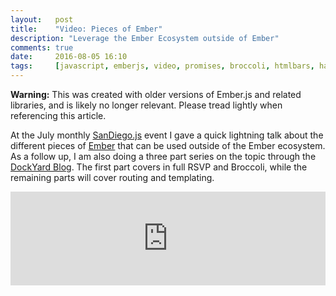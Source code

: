 ```yaml
---
layout:   post
title:    "Video: Pieces of Ember"
description: "Leverage the Ember Ecosystem outside of Ember"
comments: true
date:     2016-08-05 16:10
tags:     [javascript, emberjs, video, promises, broccoli, htmlbars, handlebars]
---
```


<div class='warning'>
<strong>Warning:</strong> This was created with older versions of Ember.js and related libraries, and is likely no longer relevant. Please tread lightly when referencing this article.
</div>

At the July monthly <a href="http://sandiegojs.org/">SanDiego.js</a> event I gave a quick lightning talk about the different pieces of [Ember][ember] that can be used outside of the Ember ecosystem. As a follow up, I am also doing a three part series on the topic through the [DockYard Blog][part1]. The first part covers in full RSVP and Broccoli, while the remaining parts will cover routing and templating.

<div class="video-wrapper">
  <iframe width="100%" src="https://www.youtube.com/embed/wb-24NqCOT0?start=2015" frameborder="0" allowfullscreen></iframe>
</div>

[ember]: //emberjs.com
[part1]: //dockyard.com/blog/2016/08/12/pieces-of-ember-part1
